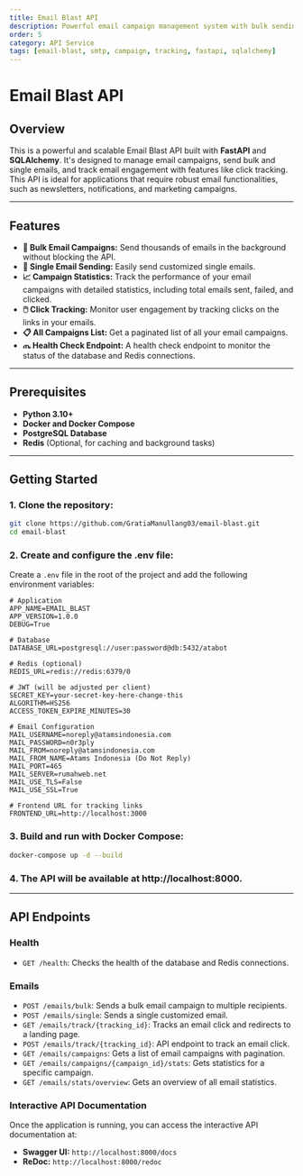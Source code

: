 ```yaml
---
title: Email Blast API
description: Powerful email campaign management system with bulk sending, click tracking, campaign statistics, and background processing
order: 5
category: API Service
tags: [email-blast, smtp, campaign, tracking, fastapi, sqlalchemy]
---
```


# Email Blast API

## Overview

This is a powerful and scalable Email Blast API built with **FastAPI** and **SQLAlchemy**. It's designed to manage email campaigns, send bulk and single emails, and track email engagement with features like click tracking. This API is ideal for applications that require robust email functionalities, such as newsletters, notifications, and marketing campaigns.

---

## Features

* **📨 Bulk Email Campaigns:** Send thousands of emails in the background without blocking the API.
* **📧 Single Email Sending:** Easily send customized single emails.
* **📈 Campaign Statistics:** Track the performance of your email campaigns with detailed statistics, including total emails sent, failed, and clicked.
* **🖱️ Click Tracking:** Monitor user engagement by tracking clicks on the links in your emails.
* **📋 All Campaigns List:** Get a paginated list of all your email campaigns.
* **ጤ Health Check Endpoint:** A health check endpoint to monitor the status of the database and Redis connections.

---

## Prerequisites

* **Python 3.10+**
* **Docker and Docker Compose**
* **PostgreSQL Database**
* **Redis** (Optional, for caching and background tasks)

---

## Getting Started

### 1. Clone the repository:

```bash
git clone https://github.com/GratiaManullang03/email-blast.git
cd email-blast
````

### 2\. Create and configure the .env file:

Create a `.env` file in the root of the project and add the following environment variables:

```env
# Application
APP_NAME=EMAIL_BLAST
APP_VERSION=1.0.0
DEBUG=True

# Database
DATABASE_URL=postgresql://user:password@db:5432/atabot

# Redis (optional)
REDIS_URL=redis://redis:6379/0

# JWT (will be adjusted per client)
SECRET_KEY=your-secret-key-here-change-this
ALGORITHM=HS256
ACCESS_TOKEN_EXPIRE_MINUTES=30

# Email Configuration
MAIL_USERNAME=noreply@atamsindonesia.com
MAIL_PASSWORD=n0r3ply
MAIL_FROM=noreply@atamsindonesia.com
MAIL_FROM_NAME=Atams Indonesia (Do Not Reply)
MAIL_PORT=465
MAIL_SERVER=rumahweb.net
MAIL_USE_TLS=False
MAIL_USE_SSL=True

# Frontend URL for tracking links
FRONTEND_URL=http://localhost:3000
```

### 3\. Build and run with Docker Compose:

```bash
docker-compose up -d --build
```

### 4\. The API will be available at http://localhost:8000.

---

## API Endpoints

### Health

  * `GET /health`: Checks the health of the database and Redis connections.

### Emails

  * `POST /emails/bulk`: Sends a bulk email campaign to multiple recipients.
  * `POST /emails/single`: Sends a single customized email.
  * `GET /emails/track/{tracking_id}`: Tracks an email click and redirects to a landing page.
  * `POST /emails/track/{tracking_id}`: API endpoint to track an email click.
  * `GET /emails/campaigns`: Gets a list of email campaigns with pagination.
  * `GET /emails/campaigns/{campaign_id}/stats`: Gets statistics for a specific campaign.
  * `GET /emails/stats/overview`: Gets an overview of all email statistics.

### Interactive API Documentation

Once the application is running, you can access the interactive API documentation at:

  * **Swagger UI:** `http://localhost:8000/docs`
  * **ReDoc:** `http://localhost:8000/redoc`